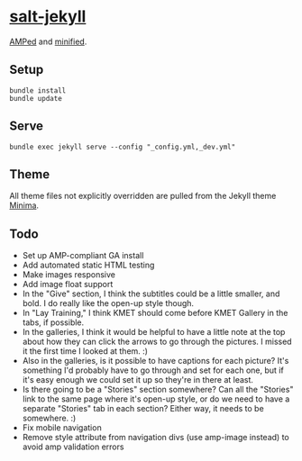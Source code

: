 # [salt-jekyll](http://nathanarthur.com/salt-jekyll)

[AMPed](https://www.ampproject.org/) and [minified](https://medium.com/design-open/becoming-a-jekyll-god-ef722e93f771#.4zuacmmv8).

## Setup

```
bundle install
bundle update
```

## Serve

`bundle exec jekyll serve --config "_config.yml,_dev.yml"`

## Theme

All theme files not explicitly overridden are pulled from the Jekyll theme
[Minima](https://github.com/jekyll/minima).

## Todo

- Set up AMP-compliant GA install
- Add automated static HTML testing
- Make images responsive
- Add image float support
- In the "Give" section, I think the subtitles could be a little smaller, and
bold. I do really like the open-up style though.
- In "Lay Training," I think KMET should come before KMET Gallery in the tabs,
if possible.
- In the galleries, I think it would be helpful to have a little note at the top 
about how they can click the arrows to go through the pictures. I missed it the
first time I looked at them. :)
- Also in the galleries, is it possible to have captions for each picture? It's
something I'd probably have to go through and set for each one, but if it's easy
enough we could set it up so they're in there at least.
- Is there going to be a "Stories" section somewhere? Can all the "Stories" link
to the same page where it's open-up style, or do we need to have a separate
"Stories" tab in each section? Either way, it needs to be somewhere. :)
- Fix mobile navigation
- Remove style attribute from navigation divs (use amp-image instead) to avoid
amp validation errors

